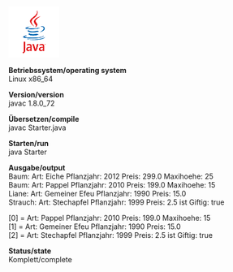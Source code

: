 ![GCC Logo](https://github.com/OlafGroh/OOP/blob/master/Java/images/logo.png)


__Betriebssystem/operating system__  
Linux x86_64

__Version/version__  
javac 1.8.0_72

__Übersetzen/compile__  
javac Starter.java

__Starten/run__  
java Starter

__Ausgabe/output__  
Baum: Art: Eiche Pflanzjahr: 2012 Preis: 299.0 Maxihoehe: 25  
Baum: Art: Pappel Pflanzjahr: 2010 Preis: 199.0 Maxihoehe: 15  
Liane: Art:  Gemeiner Efeu Pflanzjahr: 1990 Preis: 15.0  
Strauch: Art: Stechapfel Pflanzjahr: 1999 Preis: 2.5 ist Giftig: true  

[0] = Art: Pappel Pflanzjahr: 2010 Preis: 199.0 Maxihoehe: 15  
[1] = Art:  Gemeiner Efeu Pflanzjahr: 1990 Preis: 15.0  
[2] = Art: Stechapfel Pflanzjahr: 1999 Preis: 2.5 ist Giftig: true  


__Status/state__  
Komplett/complete
